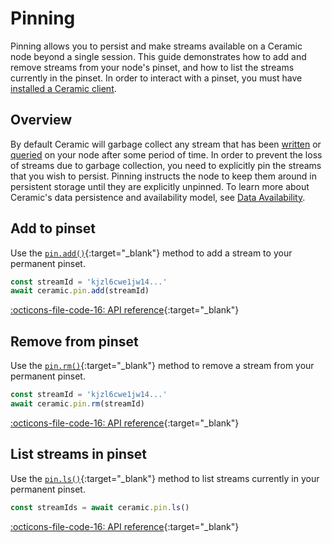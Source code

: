 # Pinning

Pinning allows you to persist and make streams available on a Ceramic node beyond a single session. This guide demonstrates how to add and remove streams from your node's pinset, and how to list the streams currently in the pinset. In order to interact with a pinset, you must have [installed a Ceramic client](installation.md).

## **Overview**

By default Ceramic will garbage collect any stream that has been [written](./writes.md) or [queried](./queries.md) on your node after some period of time. In order to prevent the loss of streams due to garbage collection, you need to explicitly pin the streams that you wish to persist. Pinning instructs the node to keep them around in persistent storage until they are explicitly unpinned. To learn more about Ceramic's data persistence and availability model, see [Data Availability](../learn/data-availability.md).

## **Add to pinset**
Use the [`pin.add()`](https://developers.ceramic.network/reference/typescript/interfaces/_ceramicnetwork_common.pinapi-1.html#add){:target="_blank"} method to add a stream to your permanent pinset.

``` javascript
const streamId = 'kjzl6cwe1jw14...'
await ceramic.pin.add(streamId)
```

[:octicons-file-code-16: API reference](https://developers.ceramic.network/reference/typescript/interfaces/_ceramicnetwork_common.pinapi-1.html#add){:target="_blank"}

## **Remove from pinset**
Use the [`pin.rm()`](https://developers.ceramic.network/reference/typescript/interfaces/_ceramicnetwork_common.pinapi-1.html#rm){:target="_blank"} method to remove a stream from your permanent pinset.

``` javascript
const streamId = 'kjzl6cwe1jw14...'
await ceramic.pin.rm(streamId)
```

[:octicons-file-code-16: API reference](https://developers.ceramic.network/reference/typescript/interfaces/_ceramicnetwork_common.pinapi-1.html#rm){:target="_blank"}

## **List streams in pinset**
Use the [`pin.ls()`](https://developers.ceramic.network/reference/typescript/interfaces/_ceramicnetwork_common.pinapi-1.html#ls){:target="_blank"} method to list streams currently in your permanent pinset.

``` javascript
const streamIds = await ceramic.pin.ls()
```

[:octicons-file-code-16: API reference](https://developers.ceramic.network/reference/typescript/interfaces/_ceramicnetwork_common.pinapi-1.html#ls){:target="_blank"}

</br>
</br>
</br>

